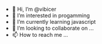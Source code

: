 - 👋 Hi, I’m @vibicer
- 👀 I’m interested in progamming
- 🌱 I’m currently learning javascript
- 💞️ I’m looking to collaborate on ...
- 📫 How to reach me ...

<!---
vibicer/vibicer is a ✨ special ✨ repository because its `README.md` (this file) appears on your GitHub profile.
You can click the Preview link to take a look at your changes.
--->

